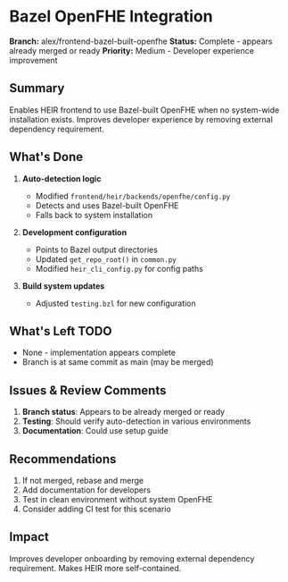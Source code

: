 # Bazel OpenFHE Integration

**Branch:** alex/frontend-bazel-built-openfhe **Status:** Complete - appears
already merged or ready **Priority:** Medium - Developer experience improvement

## Summary

Enables HEIR frontend to use Bazel-built OpenFHE when no system-wide
installation exists. Improves developer experience by removing external
dependency requirement.

## What's Done

1. **Auto-detection logic**

   - Modified `frontend/heir/backends/openfhe/config.py`
   - Detects and uses Bazel-built OpenFHE
   - Falls back to system installation

1. **Development configuration**

   - Points to Bazel output directories
   - Updated `get_repo_root()` in `common.py`
   - Modified `heir_cli_config.py` for config paths

1. **Build system updates**

   - Adjusted `testing.bzl` for new configuration

## What's Left TODO

- None - implementation appears complete
- Branch is at same commit as main (may be merged)

## Issues & Review Comments

1. **Branch status**: Appears to be already merged or ready
1. **Testing**: Should verify auto-detection in various environments
1. **Documentation**: Could use setup guide

## Recommendations

1. If not merged, rebase and merge
1. Add documentation for developers
1. Test in clean environment without system OpenFHE
1. Consider adding CI test for this scenario

## Impact

Improves developer onboarding by removing external dependency requirement. Makes
HEIR more self-contained.
